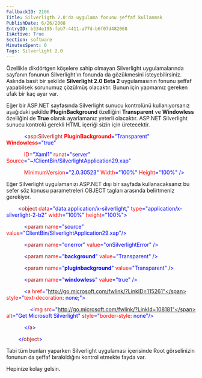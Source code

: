 ```yaml
---
FallbackID: 2106
Title: Silverligth 2.0'da uygulama fonunu şeffaf kullanmak
PublishDate: 6/26/2008
EntryID: b334e195-feb7-4411-a77d-b6f07d482068
IsActive: True
Section: software
MinutesSpent: 0
Tags: Silverlight 2.0
---
```

Özellikle dikdörtgen köşelere sahip olmayan Silverlight uygulamalarında
sayfanın fonunun Silverlight'ın fonunda da gözükmesini isteyebilirsiniz.
Aslında basit bir şekilde **Silverlight 2.0 Beta 2** uygulamasının
fonunu şeffaf yapabilsek sorunumuz çözülmüş olacaktır. Bunun için
yapmamız gereken ufak bir kaç ayar var.

Eğer bir ASP.NET sayfasında Silverlight sunucu kontrolünü
kullanıyorsanız aşağıdaki şekilde **PluginBackground** özelliğini
**Transparent** ve **Windowless** özelliğini de **True** olarak
ayarlamanız yeterli olacaktır. ASP.NET Silverlight sunucu kontrolü
gerekli HTML içeriği sizin için üretecektir.

            <span style="color: blue;">\<</span><span
style="color: #a31515;">asp</span><span
style="color: blue;">:</span><span
style="color: #a31515;">Silverlight</span> <span style="color: red;">
**PluginBackground**</span><span
style="color: blue;">="Transparent"</span> <span style="color: red;">
**Windowless**</span><span style="color: blue;">="true"</span>

            <span style="color: red;">ID</span><span
style="color: blue;">="Xaml1"</span> <span
style="color: red;">runat</span><span
style="color: blue;">="server"</span> <span
style="color: red;">Source</span><span
style="color: blue;">="\~/ClientBin/SilverlightApplication29.xap"</span>

            <span style="color: red;">MinimumVersion</span><span
style="color: blue;">="2.0.30523"</span> <span
style="color: red;">Width</span><span
style="color: blue;">="100%"</span> <span
style="color: red;">Height</span><span
style="color: blue;">="100%"</span> <span
style="color: blue;">/\></span>

Eğer Silverlight uygulamanızı ASP.NET dışı bir sayfada kullanacaksanız
bu sefer söz konusu parametreleri OBJECT tagları arasında belirtmeniz
gerekiyor.

        <span style="color: blue;">\<</span><span
style="color: #a31515;">object</span> <span
style="color: red;">data</span><span
style="color: blue;">="data:application/x-silverlight,"</span> <span
style="color: red;">type</span><span
style="color: blue;">="application/x-silverlight-2-b2"</span> <span
style="color: red;">width</span><span
style="color: blue;">="100%"</span> <span
style="color: red;">height</span><span
style="color: blue;">="100%"\></span>

            <span style="color: blue;">\<</span><span
style="color: #a31515;">param</span> <span
style="color: red;">name</span><span
style="color: blue;">="source"</span> <span
style="color: red;">value</span><span
style="color: blue;">="ClientBin/SilverlightApplication29.xap"/\></span>

            <span style="color: blue;">\<</span><span
style="color: #a31515;">param</span> <span
style="color: red;">name</span><span
style="color: blue;">="onerror"</span> <span
style="color: red;">value</span><span
style="color: blue;">="onSilverlightError"</span> <span
style="color: blue;">/\></span>

            <span style="color: blue;">\<</span><span
style="color: #a31515;">param</span> <span
style="color: red;">name</span><span
style="color: blue;">="**background**"</span> <span
style="color: red;">value</span><span
style="color: blue;">="Transparent"</span> <span
style="color: blue;">/\></span>

            <span style="color: blue;">\<</span><span
style="color: #a31515;">param</span> <span
style="color: red;">name</span><span
style="color: blue;">="**pluginbackground**"</span> <span
style="color: red;">value</span><span
style="color: blue;">="Transparent"</span> <span
style="color: blue;">/\></span>

            <span style="color: blue;">\<</span><span
style="color: #a31515;">param</span> <span
style="color: red;">name</span><span
style="color: blue;">="**windowless**"</span> <span
style="color: red;">value</span><span
style="color: blue;">="true"</span> <span
style="color: blue;">/\></span>

            <span style="color: blue;">\<</span><span
style="color: #a31515;">a</span> <span
style="color: red;">href</span><span
style="color: blue;">="http://go.microsoft.com/fwlink/?LinkID=115261"</span>
<span style="color: red;">style</span><span
style="color: blue;">="</span><span
style="color: red;">text-decoration</span>: <span
style="color: blue;">none</span>;<span style="color: blue;">"\></span>

                <span style="color: blue;">\<</span><span
style="color: #a31515;">img</span> <span
style="color: red;">src</span><span
style="color: blue;">="http://go.microsoft.com/fwlink/?LinkId=108181"</span>
<span style="color: red;">alt</span><span style="color: blue;">="Get
Microsoft Silverlight"</span> <span
style="color: red;">style</span><span
style="color: blue;">="</span><span
style="color: red;">border-style</span>: <span
style="color: blue;">none"/\></span>

            <span style="color: blue;">\</</span><span
style="color: #a31515;">a</span><span style="color: blue;">\></span>

        <span style="color: blue;">\</</span><span
style="color: #a31515;">object</span><span
style="color: blue;">\></span>

Tabi tüm bunları yaparken Silverlight uygulaması içerisinde Root
görselinizin fonunun da şeffaf bırakıldığını kontrol etmekte fayda var.

Hepinize kolay gelsin.


